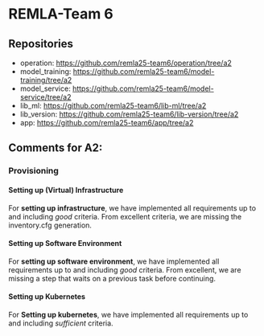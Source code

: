 # REMLA-Team 6
## Repositories
- operation: https://github.com/remla25-team6/operation/tree/a2
- model_training: https://github.com/remla25-team6/model-training/tree/a2
- model_service: https://github.com/remla25-team6/model-service/tree/a2
- lib_ml: https://github.com/remla25-team6/lib-ml/tree/a2
- lib_version: https://github.com/remla25-team6/lib-version/tree/a2
- app: https://github.com/remla25-team6/app/tree/a2


## Comments for A2:
### Provisioning
#### Setting up (Virtual) Infrastructure
For **setting up infrastructure**, we have implemented all requirements up to and including *good* criteria.
From excellent criteria, we are missing the inventory.cfg generation.
#### Setting up Software Environment
For **setting up software environment**, we have implemented all requirements up to and including *good* criteria.
From excellent, we are missing a step that waits on a previous task before continuing.
#### Setting up Kubernetes
For **Setting up kubernetes**, we have implemented all requirements up to and including *sufficient* criteria.

